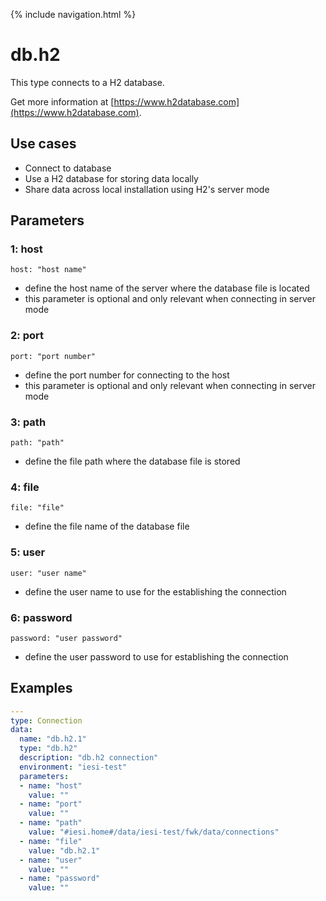{% include navigation.html %}

# db.h2

This type connects to a H2 database.

Get more information at [https://www.h2database.com](https://www.h2database.com).

## Use cases

* Connect to database
* Use a H2 database for storing data locally
* Share data across local installation using H2's server mode

## Parameters

### 1: host

`host: "host name"`
* define the host name of the server where the database file is located
* this parameter is optional and only relevant when connecting in server mode

### 2: port

`port: "port number"`
* define the port number for connecting to the host
* this parameter is optional and only relevant when connecting in server mode

### 3: path

`path: "path"`
* define the file path where the database file is stored

### 4: file

`file: "file"`
* define the file name of the database file

### 5: user

`user: "user name"`
* define the user name to use for the establishing the connection

### 6: password

`password: "user password"`
* define the user password to use for establishing the connection

## Examples

```yaml
---
type: Connection
data:
  name: "db.h2.1"
  type: "db.h2"
  description: "db.h2 connection"
  environment: "iesi-test"
  parameters:
  - name: "host"
    value: ""
  - name: "port"
    value: ""
  - name: "path"
    value: "#iesi.home#/data/iesi-test/fwk/data/connections"
  - name: "file"
    value: "db.h2.1"
  - name: "user"
    value: ""
  - name: "password"
    value: ""
```
